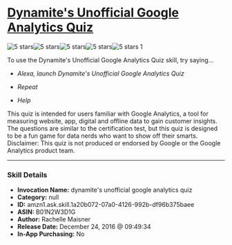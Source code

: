 # [Dynamite's Unofficial Google Analytics Quiz](http://alexa.amazon.com/#skills/amzn1.ask.skill.1a20b072-07a0-4126-992b-df96b375baee)
![5 stars](../../images/ic_star_black_18dp_1x.png)![5 stars](../../images/ic_star_black_18dp_1x.png)![5 stars](../../images/ic_star_black_18dp_1x.png)![5 stars](../../images/ic_star_black_18dp_1x.png)![5 stars](../../images/ic_star_black_18dp_1x.png) 1

To use the Dynamite's Unofficial Google Analytics Quiz skill, try saying...

* *Alexa, launch Dynamite's Unofficial Google Analytics Quiz*

* *Repeat*

* *Help*

This quiz is intended for users familiar with Google Analytics, a tool for measuring website, app, digital and offline data to gain customer insights. The questions are similar to the certification test, but this quiz is designed to be a fun game for data nerds who want to show off their smarts. Disclaimer: This quiz is not produced or endorsed by Google or the Google Analytics product team.

***

### Skill Details

* **Invocation Name:** dynamite's unofficial google analytics quiz
* **Category:** null
* **ID:** amzn1.ask.skill.1a20b072-07a0-4126-992b-df96b375baee
* **ASIN:** B01N2W3D1G
* **Author:** Rachelle Maisner
* **Release Date:** December 24, 2016 @ 09:49:34
* **In-App Purchasing:** No
